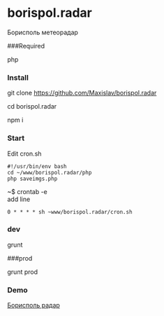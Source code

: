 # borispol.radar
Борисполь метеорадар

###Required

php

### Install
git clone https://github.com/Maxislav/borispol.radar

cd borispol.radar

npm i
### Start

Edit cron.sh <br/>

```
#!/usr/bin/env bash
cd ~/www/borispol.radar/php
php saveimgs.php
```



~$ crontab -e <br/>
add line <br />
```
0 * * * * sh ~www/borispol.radar/cron.sh
```



### dev
grunt 

###prod

grunt prod

### Demo

[Борисполь радар](http://borispol.hol.es/)